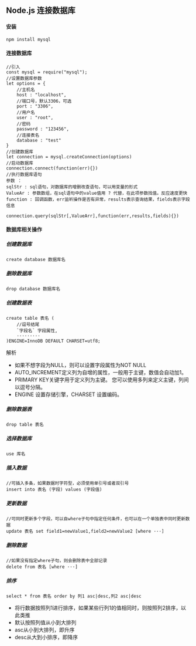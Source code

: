 ## Node.js 连接数据库

#### 安装

```
npm install mysql
```

#### 连接数据库

```
//引入
const mysql = require("mysql");
//设置数据库参数
let options = {
	//主机名
	host : "localhost",
	//端口号，默认3306，可选
	port : "3306",
	//用户名
	user : "root",
	//密码
	password : "123456",
	//连接表名
	database : "test"
}
//创建数据库
let connection = mysql.createConnection(options)
//启动数据库
connection.connect(function(err){})
//执行数据库语句
参数 ： 
sqlStr : sql语句，对数据库的增删改查语句，可以用变量的形式
ValueAr : 参数数组，在sql语句中的value值用 ? 代替，在此项参数找值。反应速度更快
function : 回调函数，err监听操作是否有异常，results表示查询结果，fields表示字段信息

connection.query(sqlStr[,ValueArr],function(err,results,fields){})
```



#### 数据库相关操作

##### 创建数据库

```
create database 数据库名
```

##### 删除数据库

```
drop database 数据库名
```

##### 创建数据表

```
create table 表名 (
	//逗号结尾
	`字段名` 字段属性,
	·········
)ENGINE=InnoDB DEFAULT CHARSET=utf8;
```

解析

+ 如果不想字段为NULL，则可以设置字段属性为NOT NULL
+ AUTO_INCREMENT定义列为自增的属性，一般用于主键，数值会自动加1。
+ PRIMARY KEY关键字用于定义列为主键。 您可以使用多列来定义主键，列间以逗号分隔。
+ ENGINE 设置存储引擎，CHARSET 设置编码。

##### 删除数据表

```
drop table 表名
```

##### 选择数据库

```
use 库名
```

##### 插入数据

```
//可插入多条，如果数据时字符型，必须使用单引号或者双引号
insert into 表名 (字段) values (字段值)
```

##### 更新数据

```
//可同时更新多个字段，可以自where子句中指定任何条件，也可以在一个单独表中同时更新数据
update 表名 set field1=newValue1,field2=newValue2 [where ···]
```

##### 删除数据

```
//如果没有指定where子句，则会删除表中全部记录
delete from 表名 [where ···]
```

##### 排序

```
select * from 表名 order by 列1 asc|desc,列2 asc|desc
```

+ 将行数据按照列1进行排序，如果某些行列1的值相同时，则按照列2排序，以此类推
+ 默认按照列值从小到大排列
+ asc从小到大排列，即升序
+ desc从大到小排序，即降序